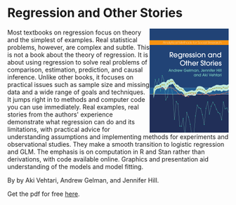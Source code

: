 # Regression and Other Stories

<img src="img/ROS_frontcover.png" align="right" />

Most textbooks on regression focus on theory and the simplest of examples. Real statistical problems, however, are complex and subtle. This is not a book about the theory of regression. It is about using regression to solve real problems of comparison, estimation, prediction, and causal inference. Unlike other books, it focuses on practical issues such as sample size and missing data and a wide range of goals and techniques. It jumps right in to methods and computer code you can use immediately. Real examples, real stories from the authors' experience demonstrate what regression can do and its limitations, with practical advice for understanding assumptions and implementing methods for experiments and observational studies. They make a smooth transition to logistic regression and GLM. The emphasis is on computation in R and Stan rather than derivations, with code available online. Graphics and presentation aid understanding of the models and model fitting.

By by Aki Vehtari, Andrew Gelman, and Jennifer Hill.

Get the pdf for free [here](https://avehtari.github.io/ROS-Examples/).